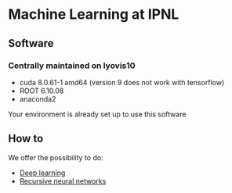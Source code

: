 # Machine Learning at IPNL


## Software

### Centrally maintained on lyovis10

- cuda 8.0.61-1 amd64 (version 9 does not work with tensorflow)
- ROOT 6.10.08
- anaconda2

Your environment is already set up to use this software

## How to

We offer the possibility to do:

- [Deep learning](doc/deeplearning.md)
- [Recursive neural networks](doc/recnn.md)